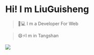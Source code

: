# Hi! I m LiuGuisheng

> 🤔💻  I m a Developer For Web

> 😄⚡I m in Tangshan

![](https://github-readme-stats.vercel.app/api?username=qisi007&show_icons=true&theme=tokyonight)

